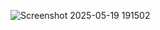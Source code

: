 ![Screenshot 2025-05-19 191502](https://github.com/user-attachments/assets/4e940282-eb0d-4089-81c5-c14bbc5fafe6)
